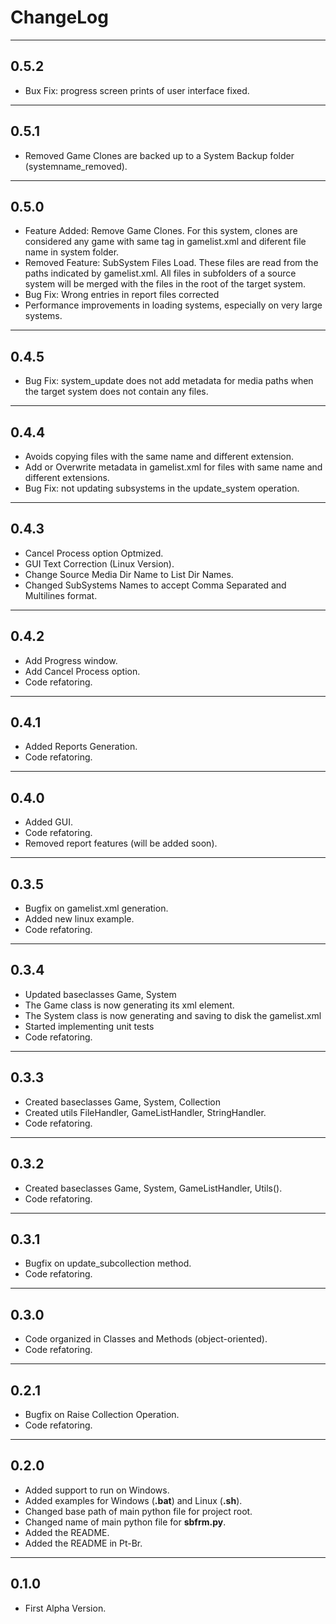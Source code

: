# ChangeLog

---

## 0.5.2
- Bux Fix: progress screen prints of user interface fixed.

---

## 0.5.1
- Removed Game Clones are backed up to a System Backup folder (systemname_removed).

---

## 0.5.0
- Feature Added: Remove Game Clones.
                    For this system, clones are considered any game with same <name> tag in gamelist.xml and diferent file name in system folder.
- Removed Feature: SubSystem Files Load.
                   These files are read from the paths indicated by gamelist.xml. All files in subfolders of a source system will be merged with the files in the root of the target system.
- Bug Fix: Wrong entries in report files corrected
- Performance improvements in loading systems, especially on very large systems.

---

## 0.4.5
- Bug Fix: system_update does not add metadata for media paths when the target system does not contain any files.

---

## 0.4.4
- Avoids copying files with the same name and different extension.
- Add or Overwrite metadata in gamelist.xml for files with same name and
different extensions.
- Bug Fix: not updating subsystems in the update_system operation.

---

## 0.4.3
- Cancel Process option Optmized.
- GUI Text Correction (Linux Version).
- Change Source Media Dir Name to List Dir Names.
- Changed SubSystems Names to accept Comma Separated and Multilines format.

---

## 0.4.2
- Add Progress window.
- Add Cancel Process option.
- Code refatoring.

---

## 0.4.1
- Added Reports Generation.
- Code refatoring.

---

## 0.4.0
- Added GUI.
- Code refatoring.
- Removed report features (will be added soon).

---

## 0.3.5
- Bugfix on gamelist.xml generation.
- Added new linux example.
- Code refatoring.

---

## 0.3.4
- Updated baseclasses Game, System
- The Game class is now generating its xml element.
- The System class is now generating and saving to disk the gamelist.xml
- Started implementing unit tests
- Code refatoring.

---

## 0.3.3
- Created baseclasses Game, System, Collection
- Created utils FileHandler, GameListHandler, StringHandler.
- Code refatoring.

---

## 0.3.2
- Created baseclasses Game, System, GameListHandler, Utils().
- Code refatoring.

---

## 0.3.1
- Bugfix on update_subcollection method.
- Code refatoring.

---

## 0.3.0
- Code organized in Classes and Methods (object-oriented).
- Code refatoring.

---

## 0.2.1
- Bugfix on Raise Collection Operation.
- Code refatoring.

---

## 0.2.0
- Added support to run on Windows.
- Added examples for Windows (**.bat**) and Linux (**.sh**).
- Changed base path of main python file for project root.
- Changed name of main python file for **sbfrm.py**.
- Added the README.
- Added the README in Pt-Br.

---

## 0.1.0
- First Alpha Version.
